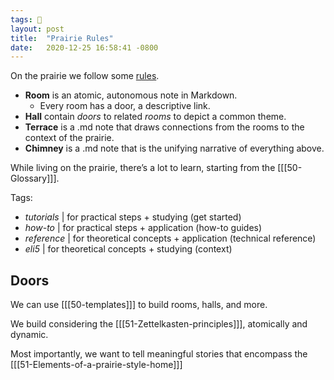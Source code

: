 ```yaml
---
tags: 🌊
layout: post
title:  "Prairie Rules"
date:   2020-12-25 16:58:41 -0800
---
```


On the prairie we follow some [rules](51-Elements-of-a-prairie-style-home.md).

- **Room** is an atomic, autonomous note in Markdown.
  - Every room has a door, a descriptive link.
- **Hall** contain *doors* to related *rooms* to depict a common theme.
- **Terrace** is a .md note that draws connections from the rooms to the context of the prairie.
- **Chimney** is a .md note that is the unifying narrative of everything above.



While living on the prairie, there’s a lot to learn, starting from the [[[50-Glossary]]].



Tags:

- *tutorials* | for practical steps + studying (get started)
- *how-to* | for practical steps + application (how-to guides)
- *reference* | for theoretical concepts + application (technical reference)
- *eli5* | for theoretical concepts + studying (context)

## Doors

We can use [[[50-templates]]] to build rooms, halls, and more.

We build considering the [[[51-Zettelkasten-principles]]], atomically and dynamic.

Most importantly, we want to tell meaningful stories that encompass the [[[51-Elements-of-a-prairie-style-home]]]

